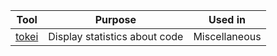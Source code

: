 |Tool|Purpose|Used in|
|----|-------|-------|
|[tokei](https://github.com/XAMPPRocky/tokei)|Display statistics about code|Miscellaneous|
